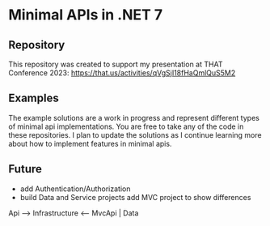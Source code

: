 # Minimal APIs in .NET 7

## Repository 
This repository was created to support my presentation at THAT Conference 2023:  https://that.us/activities/qVgSjI18fHaQmlQuS5M2

## Examples
The example solutions are a work in progress and represent different types of minimal api implementations.  You are free to take any of the code in these repositories.  I plan to update the solutions as I continue learning more about how to implement features in minimal apis.

## Future
- add Authentication/Authorization
- build Data and Service projects add MVC project to show differences


Api --> Infrastructure <-- MvcApi
               |
              Data